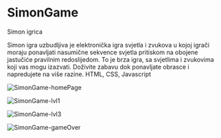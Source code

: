 # SimonGame
Simon igrica

  Simon igra uzbudljiva je elektronička igra svjetla i zvukova u kojoj igrači moraju ponavljati nasumične
  sekvence svjetla pritiskom na obojene jastučiće pravilnim redoslijedom. To je brza igra, sa svjetlima i
  zvukovima koji vas mogu izazvati. Doživite zabavu dok ponavljate obrasce i napredujete na više razine.
  HTML, CSS, Javascript
  
![SimonGame-homePage](https://user-images.githubusercontent.com/85894362/131667073-a7e7cb08-cb0f-4f74-bb34-9a3242cab66c.png)

![SimonGame-lvl1](https://user-images.githubusercontent.com/85894362/131667113-d94fd3ce-bd00-4c7d-bcb5-5c219642d0ed.png)

![SimonGame-lvl3](https://user-images.githubusercontent.com/85894362/131667133-4af81669-d7bc-4898-bc2e-3d7dc31a9161.png)

![SimonGame-gameOver](https://user-images.githubusercontent.com/85894362/131667170-ffb70466-7f93-4626-a3f3-1904a675ff76.png)

